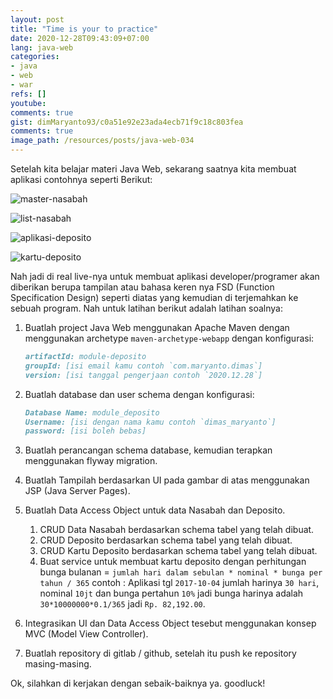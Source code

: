 ```yaml
---
layout: post
title: "Time is your to practice"
date: 2020-12-28T09:43:09+07:00
lang: java-web
categories:
- java
- web
- war
refs: []
youtube: 
comments: true
gist: dimMaryanto93/c0a51e92e23ada4ecb71f9c18c803fea
comments: true
image_path: /resources/posts/java-web-034
---
```


Setelah kita belajar materi Java Web, sekarang saatnya kita membuat aplikasi contohnya seperti Berikut:

![master-nasabah]({{site.baseurl}}{{page.image_path}}/01-tambah-nasabah.png)

![list-nasabah]({{site.baseurl}}{{page.image_path}}/02-list-nasabah.png)

![aplikasi-deposito]({{site.baseurl}}{{page.image_path}}/03-tambah-deposito.png)

![kartu-deposito]({{site.baseurl}}{{page.image_path}}/04-kartu-deposito.png)

Nah jadi di real live-nya untuk membuat aplikasi developer/programer akan diberikan berupa tampilan atau bahasa keren nya FSD (Function Specification Design) seperti diatas yang kemudian di terjemahkan ke sebuah program. Nah untuk latihan berikut adalah latihan soalnya:

1. Buatlah project Java Web menggunakan Apache Maven dengan menggunakan archetype `maven-archetype-webapp` dengan konfigurasi:

    ```markdown
    artifactId: module-deposito
    groupId: [isi email kamu contoh `com.maryanto.dimas`]
    version: [isi tanggal pengerjaan contoh `2020.12.28`]
    ```

2. Buatlah database dan user schema dengan konfigurasi:

    ```markdown
    Database Name: module_deposito
    Username: [isi dengan nama kamu contoh `dimas_maryanto`]
    password: [isi boleh bebas]
    ```

3. Buatlah perancangan schema database, kemudian terapkan menggunakan flyway migration.

4. Buatlah Tampilah berdasarkan UI pada gambar di atas menggunakan JSP (Java Server Pages).

5. Buatlah Data Access Object untuk data Nasabah dan Deposito.
    1. CRUD Data Nasabah berdasarkan schema tabel yang telah dibuat.
    2. CRUD Deposito berdasarkan schema tabel yang telah dibuat.
    3. CRUD Kartu Deposito berdasarkan schema tabel yang telah dibuat.
    4. Buat service untuk membuat kartu deposito dengan perhitungan bunga bulanan = `jumlah hari dalam sebulan * nominal * bunga per tahun / 365` contoh : Aplikasi tgl `2017-10-04` jumlah harinya `30 hari`, nominal `10jt` dan bunga pertahun `10%` jadi bunga harinya adalah `30*10000000*0.1/365` jadi `Rp. 82,192.00`.

6. Integrasikan UI dan Data Access Object tesebut menggunakan konsep MVC (Model View Controller).

7. Buatlah repository di gitlab / github, setelah itu push ke repository masing-masing.

Ok, silahkan di kerjakan dengan sebaik-baiknya ya. goodluck!